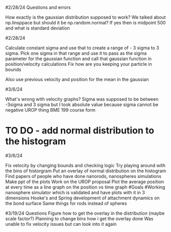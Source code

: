 #2/28/24 
Questions and errors

How exactly is the gaussian distribution supposed to work?
We talked about np.linsppace but should it be np.random.normal? If yes then is midpoint 500 and what is standard deviation

#2/28/24

Calculate constant sigma and use that to create a range of  - 3 sigma to 3 sigma.
Pick one sigma in that range and use it to pass as the sigma parameter for the gaussian function and call that gaussian function in position/velocity calculations
Fix how are you keeping your particle in bounds

Also use previous velocity and position for the mean in the gaussian

#3/6/24

What's wrong with velocity graphs?
Sigma was supposed to be between -3sigma and 3 sigma but I took absolute value because sigma cannot be negative
UROP thing
BME 199 course form
# TO DO - add normal distribution to the histogram

#3/6/24

Fix velocity by changing bounds and checking logic
Try playing around with the bins of historgram
Put an overlay of normal distribution on the histogram
Find papers of people who have done nanorods, nanospheres simulations
Make ppt of the plots
Work on the UROP proposal
Plot the average position at every time as a line graph on the position vs time graph
#Goals
#Working nanosphere simulator which is validated and have plots with it in 3 dimensions
Hooke's and Spring development of attachment dynamics on the bond surface
Same things for rods instead of spheres

#3/19/24
Questions 
Figure how to get the overlay in the distribution (maybe scale factor?)
Planning to change bins how i get the overlay done 
Was unable to fix velocity issues but can look into it again


